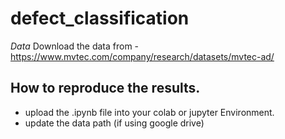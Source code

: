 # defect_classification

*Data*
Download the data from - https://www.mvtec.com/company/research/datasets/mvtec-ad/


## How to reproduce the results.
- upload the .ipynb file into your colab or jupyter Environment.
- update the data path (if using google drive)


